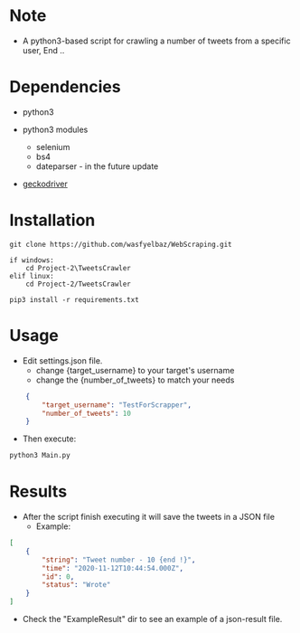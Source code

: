 # Note
* A python3-based script for crawling a number of tweets from a specific user, End .. 
# Dependencies
* python3
* python3 modules
    - selenium
    - bs4
    - dateparser - in the future update
    
* [geckodriver](https://github.com/mozilla/geckodriver/releases)

# Installation

    git clone https://github.com/wasfyelbaz/WebScraping.git
    
    if windows:
        cd Project-2\TweetsCrawler
    elif linux:
        cd Project-2/TweetsCrawler
        
    pip3 install -r requirements.txt

# Usage

* Edit settings.json file.
    * change {target_username} to your target's username
    * change the {number_of_tweets} to match your needs
```json
    {
        "target_username": "TestForScrapper",
        "number_of_tweets": 10
    }
```
* Then execute:
```bash
python3 Main.py
```

# Results
* After the script finish executing it will save the tweets in a JSON file
    * Example:
```json
[
    {
        "string": "Tweet number - 10 {end !}",
        "time": "2020-11-12T10:44:54.000Z",
        "id": 0,
        "status": "Wrote"
    }
]
```
* Check the "ExampleResult" dir to see an example of a json-result file.
